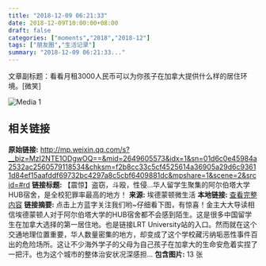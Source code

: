 ```yaml
---
title: "2018-12-09 06:21:33"
date: 2018-12-09T10:00:00+08:00
draft: false
categories: ["moments","2018","2018-12"]
tags: ["朋友圈","生活记录"]
summary: "2018-12-09 06:21:33..."
---
```


文章副标题：看看月租3000人民币可以为你孩子在加拿大提供什么样的居住环境。[微笑]

![Media 1](/Moments/photos/2018-12-09/201812090621330.jpg)

## 相关链接

**原始链接:** http://mp.weixin.qq.com/s?__biz=MzI2NTE1ODgwOQ==&mid=2649605573&idx=1&sn=01d6c0e45984a2532ac2560579118534&chksm=f2b8cc33c5cf4525614a36905a29d6c93611d84ef15aafddf69732bc4297a8c5cbf6409881dc&mpshare=1&scene=2&srcid=#rd
**链接标题:** 【震惊】盗窃，斗殴，性侵…华人留学生聚集的阿尔伯塔大学HUB宿舍，是全校犯罪率最高的地方！
**来源:** 埃德蒙顿微生活
**本地链接:** [查看完整内容](/link_content/2018/12/2018-12-09/link_content/)
**链接摘要:** 点击上方蓝字关注我们哟~仔细看下图，有惊喜！金主大大导读相信埃德蒙顿人对于阿尔伯塔大学的HUB宿舍都不会感到陌生。这是很多中国留学生在加拿大选择的第一居住地。也是链接LRT University站的入口。然而就在这个交通地理位置重要，华人数量密集的地方，却变成了这个学校藏污纳垢恶性事件百出的危险场所。这让不少海外学子的父母为自己孩子在加拿大的生命安危着实捏了一把汗。也为这个城市的整体治安状况深感担...
**包含图片:** 13 张

